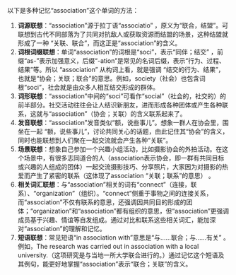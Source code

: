 以下是多种记忆“association”这个单词的方法：
1. **词源联想**：“association”源于拉丁语“associatio” ，原义为“联合，结盟”。可联想到古代不同部落为了共同对抗敌人或获取资源而结盟的场景，这种结盟就形成了一种 “关联、联合”，而这正是“association”的含义。
2. **词根词缀联想**：单词“association”的词根是“soci”，表示“同伴；结交” ，前缀“as-”表示加强意义，后缀“-ation”是常见的名词后缀，表示“行为、过程、结果”等。所以 “association” 从构词上看，就是强调 “结交的行为、结果”，也就是“协会；关联；联合”的意思。例如，society（社会）也包含词根“soci”，社会就是由众多人相互结交形成的群体。
3. **词形联想**：“association”中间的“soci”可看作“social”（社会的，社交的）的前半部分。社交活动往往会让人结识新朋友，进而形成各种团体或产生各种联系，这就与“association”（协会；关联）的含义联系起来了。
4. **发音联想**：“association”发音类似“额，说些事儿”。想象一群人在协会里，围坐在一起 “额，说些事儿”，讨论共同关心的话题，由此记住其“协会”的含义，同时也能联想到人们聚在一起交流就会产生各种“关联”。
5. **场景联想**：想象自己参加一个兴趣小组活动，比如摄影协会的外拍活动。在这个场景中，有很多志同道合的人（association表示协会，即一群有共同目标或兴趣的人组成的团体）一起交流摄影技巧、分享照片，大家因为对摄影的热爱而产生了紧密的联系（这体现了association “关联；联系”的意思） 。
6. **相关词汇联想**：与“association”相关的词有“connect”（连接，联系）、“organization”（组织）。“connect”侧重于事物之间的连接关系，而“association”不仅有联系的意思，还强调因共同目的形成的团体；“organization”和“association”都有组织的意思，但“association”更强调成员基于兴趣、情谊等自发组成。通过对比和联系这些相关词汇，能加深对“association”的理解和记忆。
7. **短语联想**：常见短语“in association with”意思是“与……联合；与……有关” 。例如，The research was carried out in association with a local university.（这项研究是与当地一所大学联合进行的。）通过记忆这个短语及其例句，能更好地掌握“association”表示“联合；关联”的含义。 